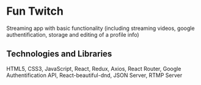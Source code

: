 
# Fun Twitch
Streaming app with basic functionality (including streaming videos, google authentification, storage and editing of a profile info)

## Technologies and Libraries
HTML5, CSS3, JavaScript, React, Redux, Axios, React Router, Google Authentification API, React-beautiful-dnd, JSON Server, RTMP Server

